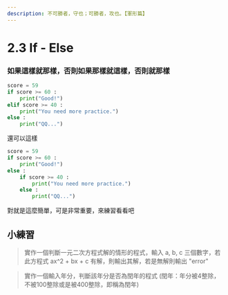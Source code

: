 ```yaml
---
description: 不可勝者，守也；可勝者，攻也。【軍形篇】
---
```


# 2.3 If - Else

### 如果這樣就那樣，否則如果那樣就這樣，否則就那樣

```python
score = 59
if score >= 60 :
    print("Good!")
elif score >= 40 :
    print("You need more practice.")
else :
    print("QQ...")
```

還可以這樣

```python
score = 59
if score >= 60 :
    print("Good!")
else :
    if score >= 40 :
        print("You need more practice.")
    else :
        print("QQ...")
```

對就是這麼簡單，可是非常重要，來練習看看吧

## 小練習

> 實作一個判斷一元二次方程式解的情形的程式，輸入 a, b, c 三個數字，若此方程式 ax^2 + bx + c 有解，則輸出其解，若是無解則輸出 "error"

> 實作一個輸入年分，判斷該年分是否為閏年的程式 \(閏年：年分被4整除，不被100整除或是被400整除，即稱為閏年\)




